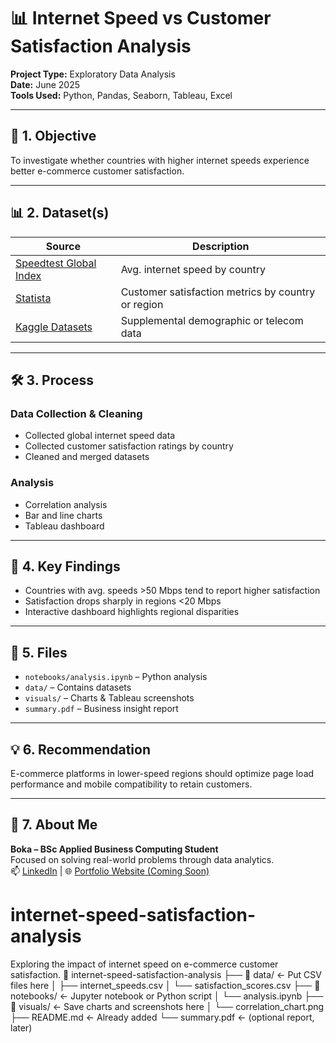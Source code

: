# 📊 Internet Speed vs Customer Satisfaction Analysis

**Project Type:** Exploratory Data Analysis  
**Date:** June 2025  
**Tools Used:** Python, Pandas, Seaborn, Tableau, Excel  

---

## 📌 1. Objective
To investigate whether countries with higher internet speeds experience better e-commerce customer satisfaction.

---

## 📊 2. Dataset(s)
| Source | Description |
|--------|-------------|
| [Speedtest Global Index](https://www.speedtest.net/global-index) | Avg. internet speed by country |
| [Statista](https://www.statista.com/) | Customer satisfaction metrics by country or region |
| [Kaggle Datasets](https://www.kaggle.com/datasets) | Supplemental demographic or telecom data |

---

## 🛠️ 3. Process

### Data Collection & Cleaning
- Collected global internet speed data
- Collected customer satisfaction ratings by country
- Cleaned and merged datasets

### Analysis
- Correlation analysis
- Bar and line charts
- Tableau dashboard

---

## 📌 4. Key Findings
- Countries with avg. speeds >50 Mbps tend to report higher satisfaction
- Satisfaction drops sharply in regions <20 Mbps
- Interactive dashboard highlights regional disparities

---

## 🔗 5. Files
- `notebooks/analysis.ipynb` – Python analysis
- `data/` – Contains datasets
- `visuals/` – Charts & Tableau screenshots
- `summary.pdf` – Business insight report

---

## 💡 6. Recommendation
E-commerce platforms in lower-speed regions should optimize page load performance and mobile compatibility to retain customers.

---

## 👤 7. About Me
**Boka – BSc Applied Business Computing Student**  
Focused on solving real-world problems through data analytics.  
📫 [LinkedIn](#) | 🌐 [Portfolio Website (Coming Soon)](#)
# internet-speed-satisfaction-analysis
Exploring the impact of internet speed on e-commerce customer satisfaction.
📁 internet-speed-satisfaction-analysis
├── 📁 data/                ← Put CSV files here
│   ├── internet_speeds.csv
│   └── satisfaction_scores.csv
├── 📁 notebooks/           ← Jupyter notebook or Python script
│   └── analysis.ipynb
├── 📁 visuals/             ← Save charts and screenshots here
│   └── correlation_chart.png
├── README.md               ← Already added
└── summary.pdf             ← (optional report, later)
